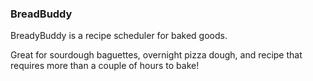### BreadBuddy

BreadyBuddy is a recipe scheduler for baked goods.

Great for sourdough baguettes, overnight pizza dough, and recipe that requires more than a couple of hours to bake!



